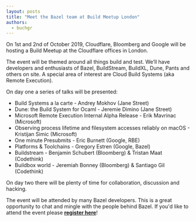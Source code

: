 ```yaml
---
layout: posts
title: "Meet the Bazel team at Build Meetup London"
authors:
  - buchgr
---
```


On 1st and 2nd of October 2019, Cloudflare, Bloomberg and Google will be hosting
a Build Meetup at the Cloudflare offices in London.

The event will be themed around all things build and test. We’ll have developers
and enthusiasts of Bazel, BuildStream, BuildXL, Dune, Pants and others on site.
A special area of interest are Cloud Build Systems (aka Remote Execution).

On day one a series of talks will be presented:

 * Build Systems a la carte - Andrey Mokhov (Jane Street)
 * Dune: the Build System for Ocaml - Jeremie Dimino (Jane Street)
 * Microsoft Remote Execution Internal Alpha Release - Erik Mavrinac (Microsoft)
 * Observing process lifetime and filesystem accesses reliably on macOS - Kristijan Simic (Microsoft)
 * One minute Presubmits - Eric Burnett (Google, RBE)
 * Platforms & Toolchains - Gregory Estren (Google, Bazel)
 * Buildstream - Benjamin Schubert (Bloomberg) & Tristan Maat (Codethink)
 * Buildbox world - Jeremiah Bonney (Bloomberg) & Santiago Gil (Codethink)

On day two there will be plenty of time for collaboration, discussion and hacking.

The event will be attended by many Bazel developers. This is a great opportunity
to chat and mingle with the people behind Bazel. If you'd like to attend the event
please **[register here](https://www.eventbrite.com/preview?eid=70824519043)**!
